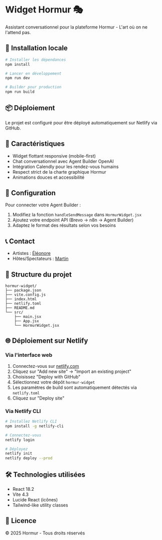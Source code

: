 # Widget Hormur 🎭

Assistant conversationnel pour la plateforme Hormur - L'art où on ne l'attend pas.

## 🚀 Installation locale

```bash
# Installer les dépendances
npm install

# Lancer en développement
npm run dev

# Builder pour production
npm run build
```

## 📦 Déploiement

Le projet est configuré pour être déployé automatiquement sur Netlify via GitHub.

## 🎨 Caractéristiques

- Widget flottant responsive (mobile-first)
- Chat conversationnel avec Agent Builder OpenAI
- Intégration Calendly pour les rendez-vous humains
- Respect strict de la charte graphique Hormur
- Animations douces et accessibilité

## 🔧 Configuration

Pour connecter votre Agent Builder :

1. Modifiez la fonction `handleSendMessage` dans `HormurWidget.jsx`
2. Ajoutez votre endpoint API (Brevo → n8n → Agent Builder)
3. Adaptez le format des résultats selon vos besoins

## 📞 Contact

- Artistes : [Éléonore](https://calendly.com/eleonore-hormur/15min)
- Hôtes/Spectateurs : [Martin](https://calendly.com/martin-jeudy/15min)

## 📁 Structure du projet

```
hormur-widget/
├── package.json
├── vite.config.js
├── index.html
├── netlify.toml
├── README.md
└── src/
    ├── main.jsx
    ├── App.jsx
    └── HormurWidget.jsx
```

## 🌐 Déploiement sur Netlify

### Via l'interface web

1. Connectez-vous sur [netlify.com](https://netlify.com)
2. Cliquez sur "Add new site" → "Import an existing project"
3. Choisissez "Deploy with GitHub"
4. Sélectionnez votre dépôt `hormur-widget`
5. Les paramètres de build sont automatiquement détectés via `netlify.toml`
6. Cliquez sur "Deploy site"

### Via Netlify CLI

```bash
# Installez Netlify CLI
npm install -g netlify-cli

# Connectez-vous
netlify login

# Déployez
netlify init
netlify deploy --prod
```

## 🛠️ Technologies utilisées

- React 18.2
- Vite 4.3
- Lucide React (icônes)
- Tailwind-like utility classes

## 📝 Licence

© 2025 Hormur - Tous droits réservés
